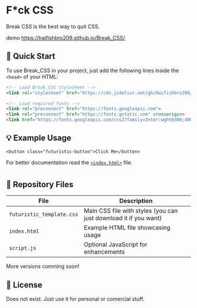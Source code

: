 
# F*ck CSS

Break CSS is the best way to quit CSS.

demo https://haifishbro209.github.io/Break_CSS/

## 🚀 Quick Start

To use Break_CSS in your project, just add the following lines inside the `<head>` of your HTML:

```html
<!-- Load Break_CSS stylesheet -->
<link rel="stylesheet" href="https://cdn.jsdelivr.net/gh/Haifishbro209/Break_CSS@latest/futuristic_template.css">

<!-- Load required fonts -->
<link rel="preconnect" href="https://fonts.googleapis.com">
<link rel="preconnect" href="https://fonts.gstatic.com" crossorigin>
<link href="https://fonts.googleapis.com/css2?family=Inter:wght@300;400;500;600;700&family=JetBrains+Mono:wght@400;500&display=swap" rel="stylesheet">
```

## 💡 Example Usage
```<button class="futuristic-button">Click Me</button>```

For better documentation read the  [`<index.html>`](./index.html) file.

#

## 📄 Repository Files
| File                      | Description                          |
| ------------------------- | ------------------------------------ |
| `futuristic_template.css` | Main CSS file with styles (you can just download it if you want)         |
| `index.html`              | Example HTML file showcasing usage   |
| `script.js`               | Optional JavaScript for enhancements |

More versions comming soon! 

## 📄 License
Does not exist. Just use it for personal or comercial stuff.
